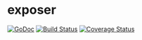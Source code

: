 # exposer
[![GoDoc](https://godoc.org/github.com/service-exposer/exposer?status.svg)](https://godoc.org/github.com/service-exposer/exposer)
[![Build Status](https://travis-ci.org/service-exposer/exposer.svg?branch=master)](https://travis-ci.org/service-exposer/exposer)
[![Coverage Status](https://coveralls.io/repos/github/service-exposer/exposer/badge.svg?branch=master)](https://coveralls.io/github/service-exposer/exposer?branch=master)
